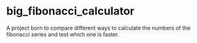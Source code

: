 # big_fibonacci_calculator
A project born to compare different ways to calculate the numbers of the fibonacci series and test which one is faster.

